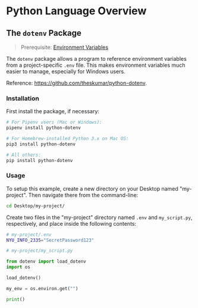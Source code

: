 # Python Language Overview

## The `dotenv` Package

> Prerequisite: [Environment Variables](/notes/software/environment-variables.md)

The `dotenv` package allows a program to reference environment variables from a project-specific `.env` file. This makes environment variables much easier to manage, especially for Windows users.

Reference: https://github.com/theskumar/python-dotenv.

### Installation

First install the package, if necessary:

```` sh
# For Pipenv users (Mac or Windows):
pipenv install python-dotenv

# For Homebrew-installed Python 3.x on Mac OS:
pip3 install python-dotenv

# All others:
pip install python-dotenv
````

### Usage


To setup this example, create a new directory on your Desktop named "my-project". Then navigate there from the command-line:

```sh
cd Desktop/my-project/
```

Create two files in the "my-project" directory named `.env` and `my_script.py`, respectively, and place inside the following contents:

```sh
# my-project/.env
NYU_INFO_2335="SecretPassword123"
```

```py
# my-project/my_script.py

from dotenv import load_dotenv
import os

load_dotenv()

my_env = os.environ.get("")

print()
```
